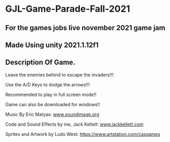 # GJL-Game-Parade-Fall-2021
For the games jobs live november 2021 game jam
-------------------------------------------------------
Made Using unity 2021.1.12f1
-------------------------------------------------------
Description Of Game.
-------------------------------------------------------
Leave the enemies behind to escape the invaders!!!

Use the A/D Keys to dodge the arrows!!!

Recommended to play in full screen mode!!

Game can also be downloaded for windows!!

Music By Eric Matyas: www.soundimage.org

Code and Sound Effects by me, Jack Kellett: www.jackkellett.com

Sprites and Artwork by Ludo West: https://www.artstation.com/casgames
